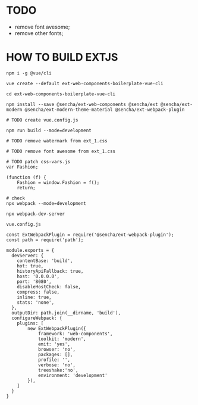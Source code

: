 # TODO
- remove font avesome;
- remove other fonts;

# HOW TO BUILD EXTJS

```
npm i -g @vue/cli

vue create --default ext-web-components-boilerplate-vue-cli

cd ext-web-components-boilerplate-vue-cli

npm install --save @sencha/ext-web-components @sencha/ext @sencha/ext-modern @sencha/ext-modern-theme-material @sencha/ext-webpack-plugin

# TODO create vue.config.js

npm run build --mode=development

# TODO remove watermark from ext_1.css

# TODO remove font awesome from ext_1.css

# TODO patch css-vars.js
var Fashion;

(function (f) {
    Fashion = window.Fashion = f();
    return;

# check
npx webpack --mode=development

npx webpack-dev-server
```

```vue.config.js ```
```
const ExtWebpackPlugin = require('@sencha/ext-webpack-plugin');
const path = require('path');

module.exports = {
  devServer: {
    contentBase: 'build',
    hot: true,
    historyApiFallback: true,
    host: '0.0.0.0',
    port: '8080',
    disableHostCheck: false,
    compress: false,
    inline: true,
    stats: 'none',
  },
  outputDir: path.join(__dirname, 'build'),
  configureWebpack: {
    plugins: [
        new ExtWebpackPlugin({
            framework: 'web-components',
            toolkit: 'modern',
            emit: 'yes',
            browser: 'no',
            packages: [],
            profile: '',
            verbose: 'no',
            treeshake:'no',
            environment: 'development'
        }),
    ]
  }
}
```
